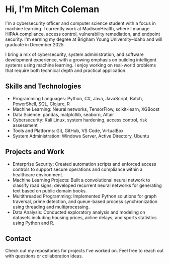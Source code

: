 # Hi, I'm Mitch Coleman

I'm a cybersecurity officer and computer science student with a focus in machine learning. I currently work at MadisonHealth, where I manage HIPAA compliance, access control, vulnerability remediation, and endpoint security. I'm earning my degree at Brigham Young University–Idaho and will graduate in December 2025.

I bring a mix of cybersecurity, system administration, and software development experience, with a growing emphasis on building intelligent systems using machine learning. I enjoy working on real-world problems that require both technical depth and practical application.

## Skills and Technologies

- Programming Languages: Python, C#, Java, JavaScript, Batch, PowerShell, SQL, Clojure, R
- Machine Learning: Neural networks, TensorFlow, scikit-learn, XGBoost
- Data Science: pandas, matplotlib, seaborn, Altair
- Cybersecurity: Kali Linux, system hardening, access control, risk assessment
- Tools and Platforms: Git, GitHub, VS Code, VirtualBox
- System Administration: Windows Server, Active Directory, Ubuntu

## Projects and Work

- Enterprise Security: Created automation scripts and enforced access controls to support secure operations and compliance within a healthcare environment.
- Machine Learning Projects: Built a convolutional neural network to classify road signs; developed recurrent neural networks for generating text based on public domain books.
- Multithreaded Programming: Implemented Python solutions for graph traversal, prime detection, and queue-based process synchronization using threading and multiprocessing.
- Data Analysis: Conducted exploratory analysis and modeling on datasets including housing prices, airline delays, and sports statistics using Python and R.

## Contact

Check out my repositories for projects I’ve worked on. Feel free to reach out with questions or collaboration ideas.
